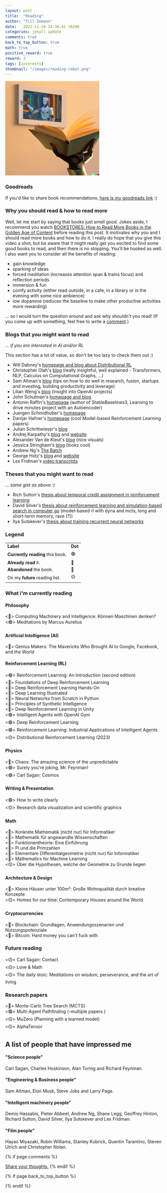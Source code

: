 ```yaml
---
layout: post
title:  "Reading"
author: "Till Zemann"
date:   2022-11-10 14:36:41 +0200
categories: jekyll update
comments: true
back_to_top_button: true
math: true
positive_reward: true
reward: 3
tags: [interests]
thumbnail: "/images/reading-robot.png"
---
```


<div class="img-block" style="width: 300px;" align="right">
    <img src="/images/reading-robot.png"/>
</div>

<!--
### Contents
* TOC
{:toc}
-->

### Goodreads

If you'd like to share book recommendations, [here is my goodreads link](https://www.goodreads.com/till2) :)


### Why you should read & how to read more

Well, let me start by saying that books just smell good. Jokes aside, I recommend you watch <a href="https://youtu.be/lIW5jBrrsS0" target="_blank"> BOOKSTORES: How to Read More Books in the Golden Age of Content</a> before reading this post. It motivates why you and I should read more books and how to do it. I really do hope that you give this video a shot, but be aware that it might really get you excited to find some good books to read, and then there is no stopping. You'll be hooked as well. I also want you to consider all the benefits of reading:

- gain knowledge
- sparking of ideas
- forced meditation (increases attention span & trains focus) and reflection periods
- immersion & fun
- comfy activity (either read outside, in a cafe, in a library or in the evening with some nice ambience)
- low dopamine (reduces the baseline to make other productive activities more rewarding)

... so i would turn the question around and ask why shouldn't you read! (If you come up with something, feel free to write a [comment](https://till2.github.io/comments/).)


### Blogs that you might want to read

<em>... if you are interested in AI and/or RL</em>

This section has a lot of value, so don't be too lazy to check them out :)

- Will Dabney's [homepage and blog about Distributional RL](https://willdabney.com/)
- Christopher Olah's [blog](http://colah.github.io/) (really insightful, well explained - Transformers, NLP, Calculus on Computational Graphs, ...)
- Sam Altman's [blog](https://blog.samaltman.com/) (tips on how to do well in research, fusion, startups and investing, building productivity and leverage)
- Lilian Weng's [blog](https://lilianweng.github.io/) (insight into OpenAI projects)
- John Schulman's [homepage and blog](http://joschu.net/index.html)
- Antonin Raffin's [homepage](https://araffin.github.io/) (author of StableBaselines3, Learning to drive minutes project with an Autoencoder)
- Juergen Schmidhuber's [homepage](https://people.idsia.ch/~juergen/)
- Danijar Hafner's [homepage](https://danijar.com/) (cool Model-based Reinforcement Learning papers)
- Julian Schrittwieser's [blog](https://www.furidamu.org/)
- Andrej Karpathy's [blog](https://karpathy.github.io/) and [website](https://karpathy.ai/)
- Alexander Van de Kleut's [blog](https://avandekleut.github.io/) (nice visuals)
- Jessica Stringham's [blog](https://jessicastringham.net/) (looks cool)
- Andrew Ng's [The Batch](https://www.deeplearning.ai/the-batch/tag/letters/)
- George Hotz's [blog](https://geohot.github.io/blog/) and [website](https://geohot.com/)
- Lex Fridman's [video transcripts](https://karpathy.ai/lexicap/index.html)

### Theses that you might want to read

<em>... same gist as above :)</em> 

- Rich Sutton's [thesis about temporal credit assignment in reinforcement learning](http://incompleteideas.net/papers/Sutton-PhD-thesis.pdf)
- David Silver's [thesis about reinforcement learning and simulation-based search in computer go](http://incompleteideas.net/papers/Silver-phd-thesis.pdf) (model-based rl with dyna and mcts, long and short-term memory, rave (?))
- Ilya Sutskever's [thesis about training recurrent neural networks](http://www.cs.utoronto.ca/~ilya/pubs/ilya_sutskever_phd_thesis.pdf)

### Legend
<div class="table-wrap">
    <table class="table">
        <tr>
            <td><strong>Label</strong></td>
            <td><strong>Dot</strong></td>
        </tr>
        <tr>
        	<td><strong>Currently reading</strong> this book.</td>
        	<td>🟢</td>
        </tr>
		<tr>
        	<td><strong>Already read</strong> it.</td>
        	<td>🔵</td>
        </tr>
        <tr>
        	<td><strong>Abandoned</strong> the book.</td>
        	<td>🔴</td>
        </tr>
		<tr>
        	<td>On my <strong>future</strong> reading list.</td>
        	<td>🟡</td>
        </tr>
	</table>
</div>


### What i'm currently reading

#### Philosophy
<🔵> Computing Machinery and Intelligence: Können Maschinen denken? <br>
<🟢> Meditations by Marcus Aurelius

#### Artificial Intelligence (AI)
<🔵> Genius Makers: The Mavericks Who Brought AI to Google, Facebook, and the World

#### Reinforcement Learning (RL)
<🟢> Reinforcement Learning: An Introduction (second edition) <br>
<🔵> Foundations of Deep Reinforcement Learning <br>
<🔵> Deep Reinforcement Learning Hands-On <br>
<🔵> Deep Learning Illustrated <br>
<🔵> Neural Networks from Scratch in Python <br>
<🔴> Principles of Synthetic Intelligence <br>
<🔴> Deep Reinforcement Learning in Unity <br>
<🟢> Intelligent Agents with OpenAI Gym <br>
<🟢> Deep Reinforcement Learning <br>
<🟢> Reinforcement Learning: Industrial Applications of Intelligent Agents <br>
<🟡> Distributional Reinforcement Learning (2023) <br>

#### Physics
<🔵> Chaos: The amazing science of the unpredictable <br>
<🟢> Surely you're joking, Mr. Feynman! <br>
<🟢> Carl Sagan: Cosmos <br>

#### Writing & Presentation
<🟢> How to write clearly <br>
<🟡> Research data visualization and scientific graphics <br>

#### Math
<🔵> Konkrete Mathematik (nicht nur) für Informatiker <br>
<🔵> Mathematik für angewandte Wissenschaften <br>
<🔵> Funktionentheorie: Eine Einführung <br>
<🔵> Pi und die Primzahlen <br>
<🔵> Elementare Differentialgeometrie (nicht nur) für Informatiker <br>
<🔵> Mathematics for Machine Learning <br>
<🟡> Über die Hypothesen, welche der Geometrie zu Grunde liegen <br>

#### Architecture & Design
<🔵>  Kleine  Häuser unter 100m²: Große Wohnqualität durch kreative Konzepte <br>
<🟡>  Homes for our time: Contemporary Houses around the World <br>

#### Cryptocurrencies
<🔵> Blockchain: Grundlagen, Anwendungsszenarien und Nutzungspotenziale <br>
<🔴> Bitcoin: Hard money you can't fuck with <br>

### Future reading

<🟡> Carl Sagan: Contact <br>
<🟡> Love & Math <br>
<🟡> The daily stoic: Meditations on wisdom, perseverance, and the art of living <br>

### Research papers

<🔵> Monte-Carlo Tree Search (MCTS) <br>
<🟢> Multi-Agent Pathfinding (-multiple papers )<br>
<🟡> MuZero (Planning with a learned model) <br>
<🟡> AlphaTensor <br>

<p class="vspace"></p>

## A list of people that have impressed me

#### "Science people"

Carl Sagan, Charles Hoskinson, Alan Turing and Richard Feynman.

#### "Engineering & Business people"

Sam Altman, Elon Musk, Steve Jobs and Larry Page.

#### "Intelligent machinery people"

Demis Hassabis, Pieter Abbeel, Andrew Ng, Shane Legg, Geoffrey Hinton, Richard Sutton, David Silver, Ilya Sutskever and Lex Fridman.

#### "Film people"

Hayao Miyazaki, Robin Williams, Stanley Kubrick, Quentin Tarantino, Steven Ulrich and Christopher Nolan.


<!-- Future update: Online courses and lectures -->
<!-- https://theoreticalminimum.com/courses -->


<!-- In-Text Citing -->
<!-- 
You can...
- use bullet points
1. use
2. ordered
3. lists


-- Math --
$\hat{s} = \frac{1}{n-1} \sum_{i=1}^{n} (x_i - \mu)^2$ 

-- Images --
<div class="img-block" style="width: 800px;">
    <img src="/images/lofi_art.png"/>
    <span><strong>Fig 1.1.</strong> Agent and Environment interactions</span>
</div>

-- Links --
[(k-fold) Cross-Validation](https://scikit-learn.org/stable/modules/cross_validation.html)

{% highlight python %}
@jit
def f(x)
    print("hi")
# does cool stuff
{% endhighlight %}

-- Highlights --
AAABC `ASDF` __some bold text__

-- Colors --
The <strong style="color: #1E72E7">joint distribution</strong> of $X$ and $Y$ is written as $P(X, Y)$.
The <strong style="color: #ED412D">marginal distribution</strong> on the other hand can be written out as a table.
-->


<!-- ### References -->

<!-- Ressources -->
[RESSOURCE]: LINK


<!-- Optional Comment Section-->
{% if page.comments %}
<p class="vspace"></p>
<a class="commentlink" role="button" href="/comments/">Share your thoughts.</a> <!-- role="button"  -->
{% endif %}

<!-- Optional Back to Top Button -->
{% if page.back_to_top_button %}
<script src="https://unpkg.com/vanilla-back-to-top@7.2.1/dist/vanilla-back-to-top.min.js"></script>
<script>addBackToTop({
  diameter: 40,
  backgroundColor: 'rgb(255, 255, 255, 0.7)', /* 30,144,255, 0.7 */
  textColor: '#4a4946'
})</script>
{% endif %}